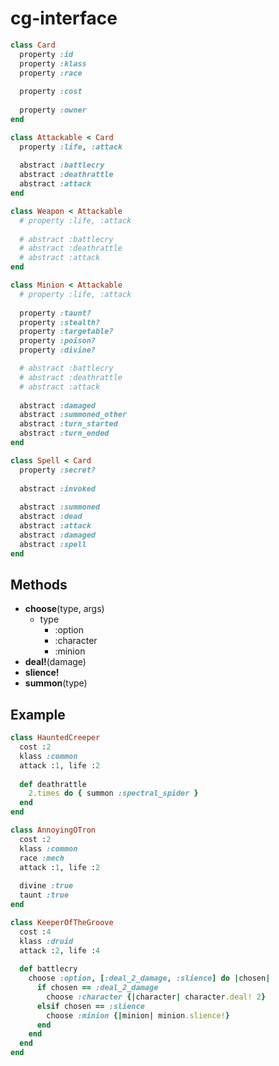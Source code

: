 cg-interface
============

```ruby
class Card
  property :id
  property :klass
  property :race
  
  property :cost
  
  property :owner
end
```
```ruby
class Attackable < Card
  property :life, :attack
  
  abstract :battlecry
  abstract :deathrattle
  abstract :attack
end
```
```ruby
class Weapon < Attackable
  # property :life, :attack
  
  # abstract :battlecry
  # abstract :deathrattle
  # abstract :attack
end
```
```ruby
class Minion < Attackable
  # property :life, :attack
  
  property :taunt?
  property :stealth?
  property :targetable?
  property :poison?
  property :divine?

  # abstract :battlecry
  # abstract :deathrattle
  # abstract :attack
  
  abstract :damaged
  abstract :summoned_other
  abstract :turn_started
  abstract :turn_ended
end
```
```ruby
class Spell < Card
  property :secret?
  
  abstract :invoked
  
  abstract :summoned
  abstract :dead
  abstract :attack
  abstract :damaged
  abstract :spell
end
```

Methods
----
* __choose__(type, args)
  * type
    * :option
    * :character
    * :minion
* __deal!__(damage)
* __slience!__
* __summon__(type)

Example
----
```ruby
class HauntedCreeper
  cost :2
  klass :common
  attack :1, life :2
  
  def deathrattle
    2.times do { summon :spectral_spider }
  end
end
```
```ruby
class AnnoyingOTron
  cost :2
  klass :common
  race :mech
  attack :1, life :2
  
  divine :true
  taunt :true
end
```
```ruby
class KeeperOfTheGroove
  cost :4
  klass :druid
  attack :2, life :4
  
  def battlecry
    choose :option, [:deal_2_damage, :slience] do |chosen|
      if chosen == :deal_2_damage
        choose :character {|character| character.deal! 2}
      elsif chosen == :slience
        choose :minion {|minion| minion.slience!}
      end
    end
  end
end
```

